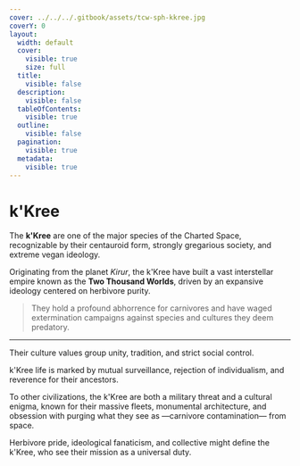 ```yaml
---
cover: ../../../.gitbook/assets/tcw-sph-kkree.jpg
coverY: 0
layout:
  width: default
  cover:
    visible: true
    size: full
  title:
    visible: false
  description:
    visible: false
  tableOfContents:
    visible: true
  outline:
    visible: false
  pagination:
    visible: true
  metadata:
    visible: true
---
```


# k'Kree

The **k'Kree** are one of the major species of the Charted Space, recognizable by their centauroid form, strongly gregarious society, and extreme vegan ideology.

Originating from the planet _Kirur_, the k'Kree have built a vast interstellar empire known as the **Two Thousand Worlds**, driven by an expansive ideology centered on herbivore purity.

> They hold a profound abhorrence for carnivores and have waged extermination campaigns against species and cultures they deem predatory.

***

Their culture values group unity, tradition, and strict social control.

k'Kree life is marked by mutual surveillance, rejection of individualism, and reverence for their ancestors.

To other civilizations, the k'Kree are both a military threat and a cultural enigma, known for their massive fleets, monumental architecture, and obsession with purging what they see as —carnivore contamination— from space.

Herbivore pride, ideological fanaticism, and collective might define the k'Kree, who see their mission as a universal duty.
